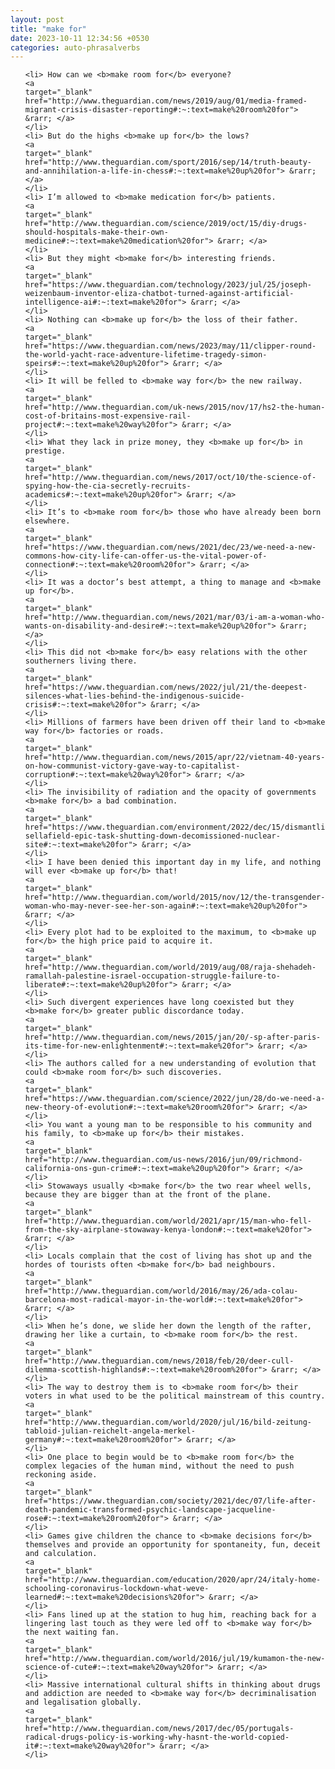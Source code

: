 ```yaml
---
layout: post
title: "make for"
date: 2023-10-11 12:34:56 +0530
categories: auto-phrasalverbs
---
```

<ol>

    <li> How can we <b>make room for</b> everyone?
    <a 
    target="_blank" 
    href="http://www.theguardian.com/news/2019/aug/01/media-framed-migrant-crisis-disaster-reporting#:~:text=make%20room%20for"> &rarr; </a>
    </li>
    <li> But do the highs <b>make up for</b> the lows?
    <a 
    target="_blank" 
    href="http://www.theguardian.com/sport/2016/sep/14/truth-beauty-and-annihilation-a-life-in-chess#:~:text=make%20up%20for"> &rarr; </a>
    </li>
    <li> I’m allowed to <b>make medication for</b> patients.
    <a 
    target="_blank" 
    href="http://www.theguardian.com/science/2019/oct/15/diy-drugs-should-hospitals-make-their-own-medicine#:~:text=make%20medication%20for"> &rarr; </a>
    </li>
    <li> But they might <b>make for</b> interesting friends.
    <a 
    target="_blank" 
    href="https://www.theguardian.com/technology/2023/jul/25/joseph-weizenbaum-inventor-eliza-chatbot-turned-against-artificial-intelligence-ai#:~:text=make%20for"> &rarr; </a>
    </li>
    <li> Nothing can <b>make up for</b> the loss of their father.
    <a 
    target="_blank" 
    href="https://www.theguardian.com/news/2023/may/11/clipper-round-the-world-yacht-race-adventure-lifetime-tragedy-simon-speirs#:~:text=make%20up%20for"> &rarr; </a>
    </li>
    <li> It will be felled to <b>make way for</b> the new railway.
    <a 
    target="_blank" 
    href="http://www.theguardian.com/uk-news/2015/nov/17/hs2-the-human-cost-of-britains-most-expensive-rail-project#:~:text=make%20way%20for"> &rarr; </a>
    </li>
    <li> What they lack in prize money, they <b>make up for</b> in prestige.
    <a 
    target="_blank" 
    href="http://www.theguardian.com/news/2017/oct/10/the-science-of-spying-how-the-cia-secretly-recruits-academics#:~:text=make%20up%20for"> &rarr; </a>
    </li>
    <li> It’s to <b>make room for</b> those who have already been born elsewhere.
    <a 
    target="_blank" 
    href="https://www.theguardian.com/news/2021/dec/23/we-need-a-new-commons-how-city-life-can-offer-us-the-vital-power-of-connection#:~:text=make%20room%20for"> &rarr; </a>
    </li>
    <li> It was a doctor’s best attempt, a thing to manage and <b>make up for</b>.
    <a 
    target="_blank" 
    href="http://www.theguardian.com/news/2021/mar/03/i-am-a-woman-who-wants-on-disability-and-desire#:~:text=make%20up%20for"> &rarr; </a>
    </li>
    <li> This did not <b>make for</b> easy relations with the other southerners living there.
    <a 
    target="_blank" 
    href="https://www.theguardian.com/news/2022/jul/21/the-deepest-silences-what-lies-behind-the-indigenous-suicide-crisis#:~:text=make%20for"> &rarr; </a>
    </li>
    <li> Millions of farmers have been driven off their land to <b>make way for</b> factories or roads.
    <a 
    target="_blank" 
    href="http://www.theguardian.com/news/2015/apr/22/vietnam-40-years-on-how-communist-victory-gave-way-to-capitalist-corruption#:~:text=make%20way%20for"> &rarr; </a>
    </li>
    <li> The invisibility of radiation and the opacity of governments <b>make for</b> a bad combination.
    <a 
    target="_blank" 
    href="https://www.theguardian.com/environment/2022/dec/15/dismantling-sellafield-epic-task-shutting-down-decomissioned-nuclear-site#:~:text=make%20for"> &rarr; </a>
    </li>
    <li> I have been denied this important day in my life, and nothing will ever <b>make up for</b> that!
    <a 
    target="_blank" 
    href="http://www.theguardian.com/world/2015/nov/12/the-transgender-woman-who-may-never-see-her-son-again#:~:text=make%20up%20for"> &rarr; </a>
    </li>
    <li> Every plot had to be exploited to the maximum, to <b>make up for</b> the high price paid to acquire it.
    <a 
    target="_blank" 
    href="http://www.theguardian.com/world/2019/aug/08/raja-shehadeh-ramallah-palestine-israel-occupation-struggle-failure-to-liberate#:~:text=make%20up%20for"> &rarr; </a>
    </li>
    <li> Such divergent experiences have long coexisted but they <b>make for</b> greater public discordance today.
    <a 
    target="_blank" 
    href="http://www.theguardian.com/news/2015/jan/20/-sp-after-paris-its-time-for-new-enlightenment#:~:text=make%20for"> &rarr; </a>
    </li>
    <li> The authors called for a new understanding of evolution that could <b>make room for</b> such discoveries.
    <a 
    target="_blank" 
    href="https://www.theguardian.com/science/2022/jun/28/do-we-need-a-new-theory-of-evolution#:~:text=make%20room%20for"> &rarr; </a>
    </li>
    <li> You want a young man to be responsible to his community and his family, to <b>make up for</b> their mistakes.
    <a 
    target="_blank" 
    href="http://www.theguardian.com/us-news/2016/jun/09/richmond-california-ons-gun-crime#:~:text=make%20up%20for"> &rarr; </a>
    </li>
    <li> Stowaways usually <b>make for</b> the two rear wheel wells, because they are bigger than at the front of the plane.
    <a 
    target="_blank" 
    href="http://www.theguardian.com/world/2021/apr/15/man-who-fell-from-the-sky-airplane-stowaway-kenya-london#:~:text=make%20for"> &rarr; </a>
    </li>
    <li> Locals complain that the cost of living has shot up and the hordes of tourists often <b>make for</b> bad neighbours.
    <a 
    target="_blank" 
    href="http://www.theguardian.com/world/2016/may/26/ada-colau-barcelona-most-radical-mayor-in-the-world#:~:text=make%20for"> &rarr; </a>
    </li>
    <li> When he’s done, we slide her down the length of the rafter, drawing her like a curtain, to <b>make room for</b> the rest.
    <a 
    target="_blank" 
    href="http://www.theguardian.com/news/2018/feb/20/deer-cull-dilemma-scottish-highlands#:~:text=make%20room%20for"> &rarr; </a>
    </li>
    <li> The way to destroy them is to <b>make room for</b> their voters in what used to be the political mainstream of this country.
    <a 
    target="_blank" 
    href="http://www.theguardian.com/world/2020/jul/16/bild-zeitung-tabloid-julian-reichelt-angela-merkel-germany#:~:text=make%20room%20for"> &rarr; </a>
    </li>
    <li> One place to begin would be to <b>make room for</b> the complex legacies of the human mind, without the need to push reckoning aside.
    <a 
    target="_blank" 
    href="https://www.theguardian.com/society/2021/dec/07/life-after-death-pandemic-transformed-psychic-landscape-jacqueline-rose#:~:text=make%20room%20for"> &rarr; </a>
    </li>
    <li> Games give children the chance to <b>make decisions for</b> themselves and provide an opportunity for spontaneity, fun, deceit and calculation.
    <a 
    target="_blank" 
    href="http://www.theguardian.com/education/2020/apr/24/italy-home-schooling-coronavirus-lockdown-what-weve-learned#:~:text=make%20decisions%20for"> &rarr; </a>
    </li>
    <li> Fans lined up at the station to hug him, reaching back for a lingering last touch as they were led off to <b>make way for</b> the next waiting fan.
    <a 
    target="_blank" 
    href="http://www.theguardian.com/world/2016/jul/19/kumamon-the-new-science-of-cute#:~:text=make%20way%20for"> &rarr; </a>
    </li>
    <li> Massive international cultural shifts in thinking about drugs and addiction are needed to <b>make way for</b> decriminalisation and legalisation globally.
    <a 
    target="_blank" 
    href="http://www.theguardian.com/news/2017/dec/05/portugals-radical-drugs-policy-is-working-why-hasnt-the-world-copied-it#:~:text=make%20way%20for"> &rarr; </a>
    </li>